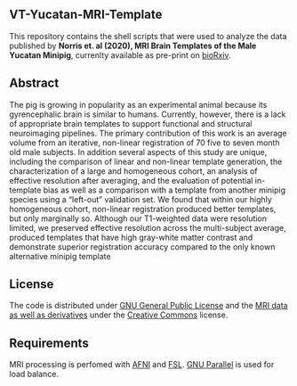 ## VT-Yucatan-MRI-Template
This repository contains the shell scripts that were used to analyze the data published by **Norris et. al (2020), MRI Brain Templates of the Male Yucatan Minipig**, 
currenlty available as pre-print on [bioRxiv](https://www.biorxiv.org/content/10.1101/2020.07.17.209064v1). 

## Abstract ##
The pig is growing in popularity as an experimental animal because its gyrencephalic brain is similar to humans. 
Currently, however, there is a lack of appropriate brain templates to support functional and structural neuroimaging pipelines. 
The primary contribution of this work is an average volume from an iterative, non-linear registration of 70 five to seven month old male subjects. 
In addition several aspects of this study are unique, including the comparison of linear and non-linear template generation, the characterization 
of a large and homogeneous cohort, an analysis of effective resolution after averaging, and the evaluation of potential in-template bias as well as 
a comparison with a template from another minipig species using a “left-out” validation  set. 
We found that within our highly homogeneous cohort, non-linear registration produced better templates, but only marginally so. 
Although our T1-weighted data were resolution limited, we preserved effective resolution across the multi-subject average, 
produced templates that have high gray-white matter contrast and demonstrate superior registration accuracy compared to the only known alternative minipig template

## License ##
The code is distributed under [GNU General Public License](https://fsf.org/) and the [MRI data as well as derivatives](https://github.com/lacontelab/VT-Yucatan-MRI-Template/releases/download/v0.1.1/MRI_data_n70_AFNI_v0.1.tar.gz) under the [Creative Commons](https://creativecommons.org/licenses/by-nc-sa/3.0/us) license.

## Requirements
MRI processing is perfomed with [AFNI](https://afni.nimh.nih.gov/) and [FSL](https://fsl.fmrib.ox.ac.uk/fsl/fslwiki). [GNU Parallel](https://www.gnu.org/software/parallel/) is used for load balance.
